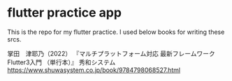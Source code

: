 # flutter practice app

This is the repo for my flutter practice.
I used below books for writing these srcs.

掌田　津耶乃（2022） 『マルチプラットフォーム対応 最新フレームワークFlutter3入門 （単行本）』 秀和システム
https://www.shuwasystem.co.jp/book/9784798068527.html
